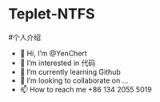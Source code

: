 # Teplet-NTFS
#个人介绍
- 👋 Hi, I’m @YenChert
- 👀 I’m interested in 代码
- 🌱 I’m currently learning Github
- 💞️ I’m looking to collaborate on ...
- 📫 How to reach me +86 134 2055 5019

<!---
YenChert/YenChert is a ✨ special ✨ repository because its `README.md` (this file) appears on your GitHub profile.
You can click the Preview link to take a look at your changes.
--->
